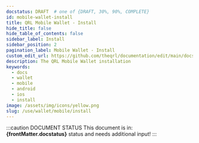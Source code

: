 ```yaml
---
docstatus: DRAFT  # one of {DRAFT, 30%, 90%, COMPLETE}
id: mobile-wallet-install
title: QRL Mobile Wallet - Install
hide_title: false
hide_table_of_contents: false
sidebar_label: Install
sidebar_position: 2
pagination_label: Mobile Wallet - Install
custom_edit_url: https://github.com/theqrl/documentation/edit/main/docs/
description: The QRL Mobile Wallet installation
keywords:
  - docs
  - wallet
  - mobile
  - android
  - ios
  - install
image: /assets/img/icons/yellow.png
slug: /use/wallet/mobile/install
---
```


:::caution DOCUMENT STATUS 
<span>This document is in: <b>{frontMatter.docstatus}</b> status and needs additional input!</span>
:::